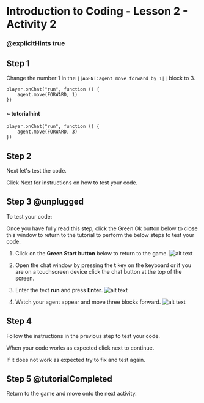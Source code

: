 # Introduction to Coding - Lesson 2 - Activity 2

### @explicitHints true

## Step 1 
Change the number 1 in the ``||AGENT:agent move forward by 1||`` block to 3.
```template
player.onChat("run", function () {
	agent.move(FORWARD, 1)
})
```
#### ~ tutorialhint
```blocks
player.onChat("run", function () {
    agent.move(FORWARD, 3)
})
```

## Step 2
Next let's test the code.

Click Next for instructions on how to test your code.

## Step 3 @unplugged
To test your code:

Once you have fully read this step, click the Green Ok button below to close this window to return to the tutorial to perform the below steps to test your code.

1. Click on the **Green Start button** below to return to the game.
![alt text](https://introductionv3.codingcredentials.com/Lesson3/3.1.1/images/4.jpg?raw=true "Start")


2. Open the chat window by pressing the **t** key on the keyboard or if you are on a touchscreen device click the chat button at the top of the screen.


3. Enter the text **run** and press **Enter**.
![alt text](https://introductionv3.codingcredentials.com/Lesson3/3.2.2/images/1.jpg?raw=true "Run")


4. Watch your agent appear and move three blocks forward.
![alt text](https://introductionv3.codingcredentials.com/Lesson3/3.2.2/images/2.jpg?raw=true "Run")

## Step 4
Follow the instructions in the previous step to test your code.

When your code works as expected click next to continue.

If it does not work as expected try to fix and test again.

## Step 5 @tutorialCompleted
Return to the game and move onto the next activity.